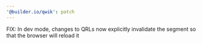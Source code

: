 ```yaml
---
'@builder.io/qwik': patch
---
```


FIX: In dev mode, changes to QRLs now explicitly invalidate the segment so that the browser will reload it
